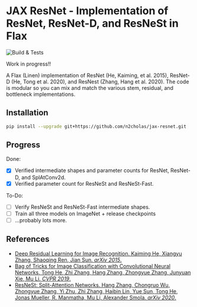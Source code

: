 # JAX ResNet - Implementation of ResNet, ResNet-D, and ResNeSt in Flax

![Build & Tests](https://github.com/n2cholas/jax-resnet/workflows/Build%20and%20Tests/badge.svg)

Work in progress!!

A Flax (Linen) implementation of ResNet (He, Kaiming, et al. 2015), ResNet-D
(He, Tong et al. 2020), and ResNest (Zhang, Hang et al. 2020). The code is
modular so you can mix and match the various stem, residual, and bottleneck
implementations.

## Installation

```sh
pip install --upgrade git+https://github.com/n2cholas/jax-resnet.git
```

## Progress

Done:

- [x] Verified intermediate shapes and parameter counts for ResNet, ResNet-D,
  and SplAtConv2d.
- [x] Verified parameter count for ResNeSt and ResNeSt-Fast.

To-Do:

- [ ] Verify ResNeSt and ResNeSt-Fast intermediate shapes.
- [ ] Train all three models on ImageNet + release checkpoints
- [ ] ...probably lots more.

## References

- [Deep Residual Learning for Image Recognition. Kaiming He, Xiangyu Zhang,
  Shaoqing Ren, Jian Sun. _arXiv 2015_.](https://arxiv.org/abs/1512.03385)
- [Bag of Tricks for Image Classification with Convolutional Neural Networks.
  Tong He, Zhi Zhang, Hang Zhang, Zhongyue Zhang, Junyuan Xie, Mu Li. _CVPR
  2019_.](https://arxiv.org/abs/1812.01187)
- [ResNeSt: Split-Attention Networks. Hang Zhang, Chongruo Wu, Zhongyue Zhang,
  Yi Zhu, Zhi Zhang, Haibin Lin, Yue Sun, Tong He, Jonas Mueller, R. Manmatha,
  Mu Li, Alexander Smola. _arXiv 2020_.](https://arxiv.org/abs/2004.08955)
